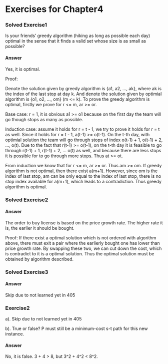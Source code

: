 # Exercises for Chapter4

### Solved Exercise1
Is your friends’ greedy algorithm (hiking as long as possible each day) optimal in the sense that it finds a valid set whose size is as small as possible?

#### Answer
Yes, it is optimal. 

Proof:

Denote the solution given by greedy algorithm is {a1, a2, ..., ak}, where ak is the index of the last stop at day k. And denote the solution given by optimial algorithm is {o1, o2, ..., om} (m <= k). To prove the greedy algorithm is optimal, firstly we prove for r <= m, ar >= or.

Base case: r = 1, it is obvious a1 >= o1 because on the first day the team will go though stops as many as possible.

Induction case: assume it holds for r = t - 1, we try to prove it holds for r = t as well. Since it holds for r = t - 1, a(t-1) >= o(t-1). On the t-th day, with optimial solution the team will go through stops of index o(t-1) + 1, o(t-1) + 2, ..., o(t). Due to the fact that r(t-1) >= o(t-1), on the t-th day it is feasible to go through r(t-1) + 1, r(t-1) + 2, ... o(t) as well, and because there are less stops it is possible for to go through more stops. Thus at >= ot.

From induction we know that for r <= m, ar >= or. Thus am >= om. If greedy algorithm is not optimal, then there exist a(m+1). However, since om is the index of last stop, am can be only equal to the index of last stop, there is no stop index available for a(m+1), which leads to a contradiction. Thus greedy algorithm is optimal.

### Solved Exercise2

#### Answer
The order to buy license is based on the price growth rate. The higher rate it is, the earlier it should be bought.

Proof: If there exist a optimal solution which is not ordered with algorithm above, there must exit a pair where the earlierly bought one has lower than price growth rate. By swapping these two, we can cut down the cost, which is contradict to it is a optimal solution. Thus the optimal solution must be obtained by algorithm described.

### Solved Exercise3

#### Answer
Skip due to not learned yet in 405

### Exercise2
a). Skip due to not learned yet in 405

b). True or false? P must still be a minimum-cost s-t path for this new instance.

#### Answer
No, it is false. 3 + 4 > 8, but 3^2 + 4^2 < 8^2.
